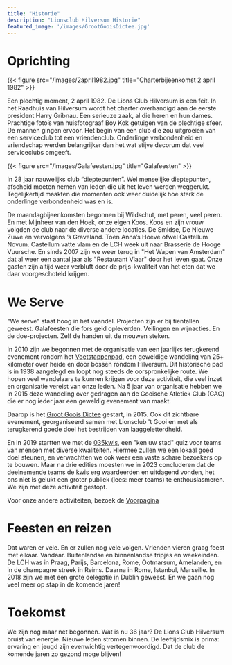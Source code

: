 ```yaml
---
title: "Historie"
description: "Lionsclub Hilversum Historie"
featured_image: '/images/GrootGooisDictee.jpg'
---
```


# Oprichting

{{< figure src="/images/2april1982.jpg" title="Charterbijeenkomst 2 april 1982" >}}

Een plechtig moment, 2 april 1982. De Lions Club Hilversum is een feit. In het Raadhuis
van Hilversum wordt het charter overhandigd aan de eerste president Harry Gribnau.
Een serieuze zaak, al die heren en hun dames. Prachtige foto’s van huisfotograaf
Boy Kok getuigen van de plechtige sfeer. De mannen gingen ervoor. Het begin van
een club die zou uitgroeien van een serviceclub tot een vriendenclub. Onderlinge
verbondenheid en vriendschap werden belangrijker dan het wat stijve decorum dat veel
serviceclubs omgeeft.

{{< figure src="/images/Galafeesten.jpg" title="Galafeesten" >}}

In 28 jaar nauwelijks club “dieptepunten”. Wel menselijke dieptepunten, afscheid moeten
nemen van leden die uit het leven werden weggerukt. Tegelijkertijd maakten die momenten
ook weer duidelijk hoe sterk de onderlinge verbondenheid was en is.

De maandagbijeenkomsten begonnen bij Wildschut, met peren, veel peren. En met Mijnheer
van den Hoek, onze eigen Koos. Koos en zijn vrouw volgden de club naar de diverse andere
locaties. De Smidse, De Nieuwe Zuwe en vervolgens ’s Graveland. Toen Anna’s Hoeve ofwel
Castellum Novum. Castellum vatte vlam en de LCH week uit naar Brasserie de Hooge Vuursche.
En sinds 2007 zijn we weer terug in "Het Wapen van Amsterdam" dat al weer een aantal jaar
als "Restaurant Vlaar" door het leven gaat. Onze gasten zijn altijd weer verbluft door de
prijs-kwaliteit van het eten dat we daar voorgeschoteld krijgen.

# We Serve

"We serve" staat hoog in het vaandel. Projecten zijn er bij tientallen geweest.
Galafeesten die fors geld opleverden. Veilingen en wijnacties. En de doe-projecten.
Zelf de handen uit de mouwen steken.

In 2010 zijn we begonnen met de organisatie van een jaarlijks terugkerend evenement rondom het
[Voetstappenpad](http://www.voetstappenpad.nl), een geweldige
wandeling van 25+ kilometer over heide en door bossen rondom
Hilversum. Dit historische pad is in 1938 aangelegd en loopt nog steeds de oorspronkelijke
route. We hopen veel wandelaars te kunnen krijgen voor deze activiteit, die veel inzet en
organisatie vereist van onze leden. Na 5 jaar van organisatie hebben we in 2015 deze wandeling over
gedragen aan de Gooische Atletiek Club (GAC) die er nog ieder jaar een geweldig evenement van maakt.

Daarop is het [Groot Goois Dictee](http://hetgrootgooisdictee.nl) gestart, in 2015.
Ook dit zichtbare evenement, georganiseerd samen met Lionsclub 't Gooi en met als terugkerend goede doel
het bestrijden van laaggeletterdheid.

En in 2019 startten we met de [035kwis](http://035kwis.nl), een "ken uw stad" quiz
voor teams van mensen met diverse kwaliteiten. Hiermee zullen we een lokaal goed doel steunen, en
verwachtten we ook weer een vaste schare bezoekers op te bouwen. Maar na drie edities moesten we in 2023 concluderen 
dat de deelnemende teams de kwis erg waardeerden en uitdagend vonden, het ons niet is gelukt een groter publiek (lees: meer teams) te enthousiasmeren. We zijn met deze activiteit gestopt.

Voor onze andere activiteiten, bezoek de [Voorpagina](/)


# Feesten en reizen

Dat waren er vele. En er zullen nog vele volgen. Vrienden vieren graag feest met
elkaar. Vandaar. Buitenlandse en binnenlandse tripjes en weekeinden. De LCH was in Praag,
Parijs, Barcelona, Rome, Ootmarsum, Amelanden, en in de champagne streek in Reims. Daarna
in Rome, Istanbul, Marseille. In 2018 zijn we met een grote delegatie in Dublin geweest.
En we gaan nog veel meer op stap in de komende jaren!

# Toekomst

We zijn nog maar net begonnen. Wat is nu 36 jaar? De Lions Club Hilversum bruist
van energie. Nieuwe leden stromen binnen. De leeftijdsmix is prima: ervaring en jeugd zijn
evenwichtig vertegenwoordigd. Dat de club de komende jaren zo gezond moge blijven!
